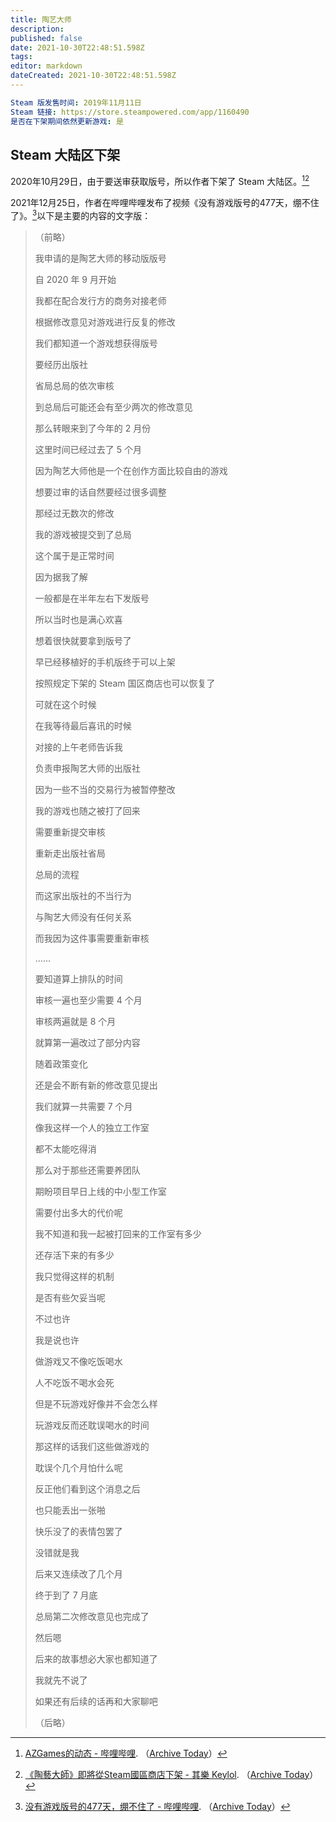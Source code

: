 ```yaml
---
title: 陶艺大师
description: 
published: false
date: 2021-10-30T22:48:51.598Z
tags:
editor: markdown
dateCreated: 2021-10-30T22:48:51.598Z
---
```


```YAML
Steam 版发售时间: 2019年11月11日
Steam 链接: https://store.steampowered.com/app/1160490
是否在下架期间依然更新游戏: 是
```

## Steam 大陆区下架

2020年10月29日，由于要送审获取版号，所以作者下架了 Steam 大陆区。[^EaZ3x][^Pk9DD]

[^EaZ3x]: [AZGames的动态 - 哔哩哔哩](https://t.bilibili.com/451468734320153344). （[Archive Today](https://archive.is/EaZ3x)）

[^Pk9DD]: [《陶藝大師》即將從Steam國區商店下架 - 其樂 Keylol](https://keylol.com/t652208-1-1). （[Archive Today](https://archive.md/Pk9DD)）

2021年12月25日，作者在哔哩哔哩发布了视频《没有游戏版号的477天，绷不住了》。[^U1tXv]以下是主要的内容的文字版：

[^U1tXv]: [没有游戏版号的477天，绷不住了 - 哔哩哔哩](https://www.bilibili.com/video/BV1FM4y1w7ox). （[Archive Today](https://archive.is/U1tXv)）

> （前略）
>
> 我申请的是陶艺大师的移动版版号
>
> 自 2020 年 9 月开始
>
> 我都在配合发行方的商务对接老师
>
> 根据修改意见对游戏进行反复的修改
>
> 我们都知道一个游戏想获得版号
>
> 要经历出版社
>
> 省局总局的依次审核
>
> 到总局后可能还会有至少两次的修改意见
>
> 那么转眼来到了今年的 2 月份
>
> 这里时间已经过去了 5 个月
>
> 因为陶艺大师他是一个在创作方面比较自由的游戏
>
> 想要过审的话自然要经过很多调整
>
> 那经过无数次的修改
>
> 我的游戏被提交到了总局
>
> 这个属于是正常时间
>
> 因为据我了解
>
> 一般都是在半年左右下发版号
>
> 所以当时也是满心欢喜
>
> 想着很快就要拿到版号了
>
> 早已经移植好的手机版终于可以上架
>
> 按照规定下架的 Steam 国区商店也可以恢复了
>
> 可就在这个时候
>
> 在我等待最后喜讯的时候
>
> 对接的上午老师告诉我
>
> 负责申报陶艺大师的出版社
>
> 因为一些不当的交易行为被暂停整改
>
> 我的游戏也随之被打了回来
>
> 需要重新提交审核
>
> 重新走出版社省局
>
> 总局的流程
>
> 而这家出版社的不当行为
>
> 与陶艺大师没有任何关系
>
> 而我因为这件事需要重新审核
>
> ……
>
> 要知道算上排队的时间
>
> 审核一遍也至少需要 4 个月
>
> 审核两遍就是 8 个月
>
> 就算第一遍改过了部分内容
>
> 随着政策变化
>
> 还是会不断有新的修改意见提出
>
> 我们就算一共需要 7 个月
>
> 像我这样一个人的独立工作室
>
> 都不太能吃得消
>
> 那么对于那些还需要养团队
>
> 期盼项目早日上线的中小型工作室
>
> 需要付出多大的代价呢
>
> 我不知道和我一起被打回来的工作室有多少
>
> 还存活下来的有多少
>
> 我只觉得这样的机制
>
> 是否有些欠妥当呢
>
> 不过也许
>
> 我是说也许
>
> 做游戏又不像吃饭喝水
>
> 人不吃饭不喝水会死
>
> 但是不玩游戏好像并不会怎么样
>
> 玩游戏反而还耽误喝水的时间
>
> 那这样的话我们这些做游戏的
>
> 耽误个几个月怕什么呢
>
> 反正他们看到这个消息之后
>
> 也只能丢出一张啪
>
> 快乐没了的表情包罢了
>
> 没错就是我
>
> 后来又连续改了几个月
>
> 终于到了 7 月底
>
> 总局第二次修改意见也完成了
>
> 然后嗯
>
> 后来的故事想必大家也都知道了
>
> 我就先不说了
>
> 如果还有后续的话再和大家聊吧
>
> （后略）
